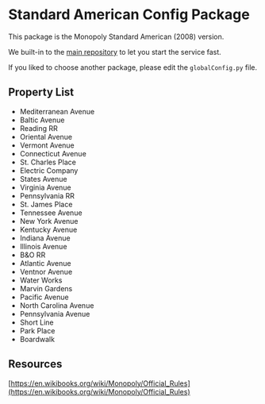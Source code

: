 # Standard American Config Package
This package is the Monopoly Standard American (2008) version.

We built-in to the [main repository](https://github.com/sagelga/monopoly-analysis) to let you start the service fast.

If you liked to choose another package, please edit the `globalConfig.py` file.

## Property List
- Mediterranean Avenue
- Baltic Avenue       
- Reading RR          
- Oriental Avenue 
- Vermont Avenue
- Connecticut Avenue 
- St. Charles Place
- Electric Company
- States Avenue
- Virginia Avenue
- Pennsylvania RR
- St. James Place
- Tennessee Avenue
- New York Avenue
- Kentucky Avenue
- Indiana Avenue
- Illinois Avenue
- B&O RR
- Atlantic Avenue
- Ventnor Avenue
- Water Works
- Marvin Gardens
- Pacific Avenue
- North Carolina Avenue
- Pennsylvania Avenue
- Short Line	
- Park Place
- Boardwalk

## Resources
[https://en.wikibooks.org/wiki/Monopoly/Official_Rules](https://en.wikibooks.org/wiki/Monopoly/Official_Rules)